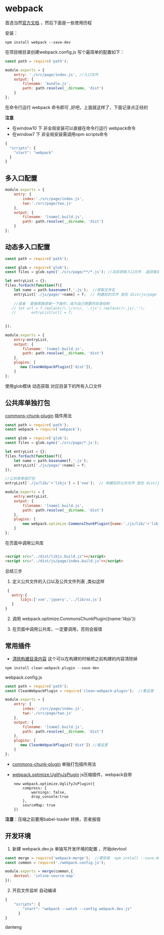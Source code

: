 # webpack
首选当然[官方文档](https://webpack.js.org/guides/getting-started/README.md) ，然后下面是一些使用历程

安装：
```
npm install webpack --save-dev
```

在项目根目录创建webpack.config.js 写个最简单的配置如下：

```javascript
const path = require('path');

module.exports = {
    entry: './src/page/index.js', //入口文件
    output: {
        filename: 'bundle.js',
        path: path.resolve(__dirname, 'dist')
    }
};
```

在命令行运行 webpack 命令即可 ,好吧，上面就这样了，下面记录点正经的 

**注意**
- 在window10 下 非全局安装可以直接在命令行运行 webpack命令
- 在window7 下 非全局安装需调用npm scripts命令
```javascript
{
  "scripts": {
    "start": "webpack"
  }
}
```


## 多入口配置

```javascript
module.exports = {
    entry: {
        index:'./src/page/index.js',
        two:'./src/page/two.js'
    },
    output: {
        filename: '[name].build.js',
        path: path.resolve(__dirname, 'dist')
    }
};
```

## 动态多入口配置

```javascript
const path = require('path');

const glob = require('glob');
const files = glob.sync('./src/page/**/*.js'); //动态获取入口文件  返回值类似[ './src/page/index.js', './src/page/two.js','./src/page/kb/xxx.js' ]

let entryList = {};
files.forEach(function(f){
    let name = path.basename(f,'.js');  //获取文件名
    entryList['./js/page/'+name] = f;  // 构建后的文件 放在 dist/js/page 下 ，为什么不在output.filename 里写构建路径 是因为页面入口 和 公共文件入口这样可以分别写构建路径 
    
    //或者  直接原路径做一下操作，成为自己想要的目录结构
   // let url = f.replace(/\.\/src/, './js').replace(/\.js/,'');
   //       entryList[url] = f; 
    
    
});

module.exports = {
    entry:entryList,
    output: {
        filename: '[name].build.js',
        path: path.resolve(__dirname, 'dist')
    },
    plugins: [
       new CleanWebpackPlugin(['dist']),
    ]
};

```
使用glob模块 动态获取 对应目录下的所有入口文件 



## 公共库单独打包

[commons-chunk-plugin](https://webpack.js.org/plugins/commons-chunk-plugin/README.md#src/components/Sidebar/Sidebar.jsx) 插件用法

```javascript
const path = require('path');
const webpack = require('webpack');

const glob = require('glob');
const files = glob.sync('./src/page/*.js'); 

let entryList = {};
files.forEach(function(f){
    let name = path.basename(f,'.js');  
    entryList['./js/page/'+name] = f;
});

//公共库单独打包
entryList['./js/lib/'+'libjs'] = ['vue'];  // 构建后的公共文件 放在 dist/js/lib 下

module.exports = {
    entry:entryList,
    output: {
        filename: '[name].build.js',
        path: path.resolve(__dirname, 'dist')
    },
    plugins: [    
        new webpack.optimize.CommonsChunkPlugin({name:'./js/lib/'+'libjs'})  //调用单独打包的插件,注意，这里name的值 一定要跟 entry 对应的值一样
    ]
};

``` 

在页面中调用公共库
```html

<script src="../dist/libjs.build.js"></script>
<script src="../dist/js/page/index.build.js"></script>
```


总结三步
1. 定义公共文件的入口以及公共文件列表 ,类似这样
```javascript
 {
   entry:{
       libjs:['vue','jquery','../lib/xx.js']
   }
}
```
2. 调用 webpack.optimize.CommonsChunkPlugin({name:'libjs'})  

3. 在页面中调用公共库，一定要调用，否则会报错



## 常用插件
- [清除构建目录内容](https://webpack.js.org/guides/output-management/README.md#cleaning-up-the-dist-folder) 这个可以在构建的时候把之前构建的内容清除掉

```javascript
npm install clean-webpack-plugin --save-dev
```
webpack.config.js
```javascript
const path = require('path');
const CleanWebpackPlugin = require('clean-webpack-plugin');  //看这里

module.exports = {
    entry: {
        index:'./src/page/index.js',
        two:'./src/page/two.js'
    },
    output: {
        filename: '[name].build.js',
        path: path.resolve(__dirname, 'dist')
    },
    plugins: [
       new CleanWebpackPlugin(['dist']) //看这里
    ]
};
```

- [commons-chunk-plugin](https://webpack.js.org/plugins/commons-chunk-plugin/README.md#src/components/Sidebar/Sidebar.jsx) 单独打包插件用法

- [webpack.optimize.UglifyJsPlugin]()  js压缩插件，webpack自带

```
    new webpack.optimize.UglifyJsPlugin({
        compress: {
            warnings: false,
            drop_console:true
        },
        sourceMap: true
    })
```

**注意**：压缩之前要用babel-loader 转换，否者报错


## 开发环境 
1. 新建 webpack.dev.js 单独写开发环境的配置 ，开始devtool
```javascript
const merge = require('webpack-merge');  //需安装  npm install --save-dev webpack-merge
const common = require('./webpack.config.js');

module.exports = merge(common,{
    devtool: 'inline-source-map'
});
```

2.  开启文件监听 自动编译 
```javascript
{
    "scripts": {
        "start": "webpack --watch --config webpack.dev.js"
      }
}
```

danteng
